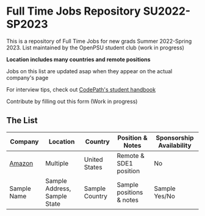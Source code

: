 # Full Time Jobs Repository SU2022-SP2023

This is a repository of Full Time Jobs for new grads Summer 2022-Spring 2023. List maintained by the OpenPSU student club (work in progress)

**Location includes many countries and remote positions**

Jobs on this list are updated asap when they appear on the actual company's page

For interview tips, check out [CodePath's student handbook](https://books.codepath.org/student-handbook/technical-interviewing/studying-for-tech-interviews)

Contribute by filling out this form (Work in progress)

## The List

| Company | Location | Country | Position & Notes | Sponsorship Availability |
| ------------- | ------------- | ------------- | ------------- | ------------- |
| [Amazon](https://careers.vmware.com/main/jobs/R2212905?lang=en-us)  | Multiple  | United States | Remote & SDE1 position  | No |
| Sample Name  | Sample Address, Sample State  | Sample Country | Sample positions & notes  | Sample Yes/No  |



